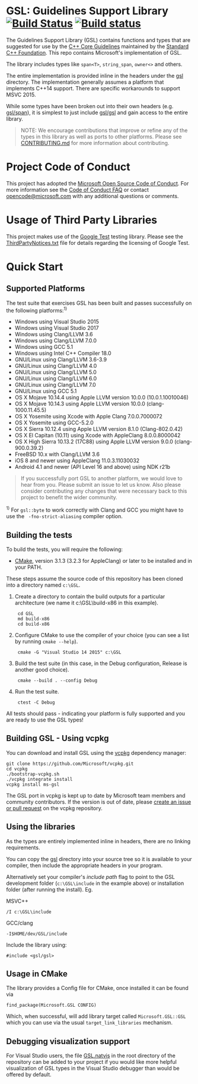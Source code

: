 # GSL: Guidelines Support Library [![Build Status](https://travis-ci.org/Microsoft/GSL.svg?branch=master)](https://travis-ci.org/Microsoft/GSL) [![Build status](https://ci.appveyor.com/api/projects/status/github/Microsoft/GSL?svg=true)](https://ci.appveyor.com/project/neilmacintosh/GSL)

The Guidelines Support Library (GSL) contains functions and types that are suggested for use by the
[C++ Core Guidelines](https://github.com/isocpp/CppCoreGuidelines) maintained by the [Standard C++ Foundation](https://isocpp.org).
This repo contains Microsoft's implementation of GSL.

The library includes types like `span<T>`, `string_span`, `owner<>` and others.

The entire implementation is provided inline in the headers under the [gsl](./include/gsl) directory. The implementation generally assumes a platform that implements C++14 support. There are specific workarounds to support MSVC 2015.

While some types have been broken out into their own headers (e.g. [gsl/span](./include/gsl/span)),
it is simplest to just include [gsl/gsl](./include/gsl/gsl) and gain access to the entire library.

> NOTE: We encourage contributions that improve or refine any of the types in this library as well as ports to
other platforms. Please see [CONTRIBUTING.md](./CONTRIBUTING.md) for more information about contributing.

# Project Code of Conduct
This project has adopted the [Microsoft Open Source Code of Conduct](https://opensource.microsoft.com/codeofconduct/). For more information see the [Code of Conduct FAQ](https://opensource.microsoft.com/codeofconduct/faq/) or contact [opencode@microsoft.com](mailto:opencode@microsoft.com) with any additional questions or comments.

# Usage of Third Party Libraries
This project makes use of the [Google Test](https://github.com/google/googletest) testing library. Please see the [ThirdPartyNotices.txt](./ThirdPartyNotices.txt) file for details regarding the licensing of Google Test.

# Quick Start
## Supported Platforms
The test suite that exercises GSL has been built and passes successfully on the following platforms:<sup>1)</sup>

* Windows using Visual Studio 2015
* Windows using Visual Studio 2017
* Windows using Clang/LLVM 3.6
* Windows using Clang/LLVM 7.0.0
* Windows using GCC 5.1
* Windows using Intel C++ Compiler 18.0
* GNU/Linux using Clang/LLVM 3.6-3.9
* GNU/Linux using Clang/LLVM 4.0
* GNU/Linux using Clang/LLVM 5.0
* GNU/Linux using Clang/LLVM 6.0
* GNU/Linux using Clang/LLVM 7.0
* GNU/Linux using GCC 5.1
* OS X Mojave 10.14.4 using Apple LLVM version 10.0.0 (10.0.1.10010046)
* OS X Mojave 10.14.3 using Apple LLVM version 10.0.0 (clang-1000.11.45.5)
* OS X Yosemite using Xcode with Apple Clang 7.0.0.7000072
* OS X Yosemite using GCC-5.2.0
* OS X Sierra 10.12.4 using Apple LLVM version 8.1.0 (Clang-802.0.42)
* OS X El Capitan (10.11) using Xcode with AppleClang 8.0.0.8000042
* OS X High Sierra 10.13.2 (17C88) using Apple LLVM version 9.0.0 (clang-900.0.39.2)
* FreeBSD 10.x with Clang/LLVM 3.6
* iOS 8 and newer using AppleClang 11.0.3.11030032
* Android 4.1 and newer (API Level 16 and above) using NDK r21b

> If you successfully port GSL to another platform, we would love to hear from you. Please submit an issue to let us know. Also please consider
contributing any changes that were necessary back to this project to benefit the wider community.

<sup>1)</sup> For `gsl::byte` to work correctly with Clang and GCC you might have to use the ` -fno-strict-aliasing` compiler option.

## Building the tests
To build the tests, you will require the following:

* [CMake](http://cmake.org), version 3.1.3 (3.2.3 for AppleClang) or later to be installed and in your PATH.

These steps assume the source code of this repository has been cloned into a directory named `c:\GSL`.

1. Create a directory to contain the build outputs for a particular architecture (we name it c:\GSL\build-x86 in this example).

        cd GSL
        md build-x86
        cd build-x86

2. Configure CMake to use the compiler of your choice (you can see a list by running `cmake --help`).

        cmake -G "Visual Studio 14 2015" c:\GSL

3. Build the test suite (in this case, in the Debug configuration, Release is another good choice).

        cmake --build . --config Debug

4. Run the test suite.

        ctest -C Debug

All tests should pass - indicating your platform is fully supported and you are ready to use the GSL types!

## Building GSL - Using vcpkg

You can download and install GSL using the [vcpkg](https://github.com/Microsoft/vcpkg) dependency manager:

    git clone https://github.com/Microsoft/vcpkg.git
    cd vcpkg
    ./bootstrap-vcpkg.sh
    ./vcpkg integrate install
    vcpkg install ms-gsl

The GSL port in vcpkg is kept up to date by Microsoft team members and community contributors. If the version is out of date, please [create an issue or pull request](https://github.com/Microsoft/vcpkg) on the vcpkg repository.

## Using the libraries
As the types are entirely implemented inline in headers, there are no linking requirements.

You can copy the [gsl](./include/gsl) directory into your source tree so it is available
to your compiler, then include the appropriate headers in your program.

Alternatively set your compiler's *include path* flag to point to the GSL development folder (`c:\GSL\include` in the example above) or installation folder (after running the install). Eg.

MSVC++

    /I c:\GSL\include

GCC/clang

    -I$HOME/dev/GSL/include

Include the library using:

    #include <gsl/gsl>

## Usage in CMake

The library provides a Config file for CMake, once installed it can be found via

    find_package(Microsoft.GSL CONFIG)

Which, when successful, will add library target called `Microsoft.GSL::GSL` which you can use via the usual
`target_link_libraries` mechanism.

## Debugging visualization support
For Visual Studio users, the file [GSL.natvis](./GSL.natvis) in the root directory of the repository can be added to your project if you would like more helpful visualization of GSL types in the Visual Studio debugger than would be offered by default.
